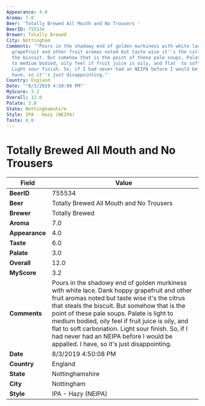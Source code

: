 ```yaml
---
Appearance: 4.0
Aroma: 7.0
Beer: 'Totally Brewed All Mouth and No Trousers '
BeerID: 755534
Brewer: Totally Brewed
City: Nottingham
Comments: '"Pours in the shadowy end of golden murkiness with white lace. Dank hoppy
  grapefruit and other fruit aromas noted but taste wise it''s the citrus that steals
  the biscuit. But somehow that is the point of these pale soups. Palate is light
  to medium bodied, oily feel if fruit juice is oily, and flat  to soft carbonation.
  Light sour finish. So, if I had never had an NEIPA before I would be appalled. I
  have, so it''s just disappointing."'
Country: England
Date: '"8/3/2019 4:50:08 PM"'
MyScore: 3.2
Overall: 12.0
Palate: 3.0
State: Nottinghamshire
Style: IPA - Hazy (NEIPA)
Taste: 6.0
---
```


# Totally Brewed All Mouth and No Trousers 

| Field         | Value |
|---------------|-------|
| **BeerID** | 755534 |
| **Beer** | Totally Brewed All Mouth and No Trousers  |
| **Brewer** | Totally Brewed |
| **Aroma** | 7.0 |
| **Appearance** | 4.0 |
| **Taste** | 6.0 |
| **Palate** | 3.0 |
| **Overall** | 12.0 |
| **MyScore** | 3.2 |
| **Comments** | Pours in the shadowy end of golden murkiness with white lace. Dank hoppy grapefruit and other fruit aromas noted but taste wise it's the citrus that steals the biscuit. But somehow that is the point of these pale soups. Palate is light to medium bodied, oily feel if fruit juice is oily, and flat  to soft carbonation. Light sour finish. So, if I had never had an NEIPA before I would be appalled. I have, so it's just disappointing. |
| **Date** | 8/3/2019 4:50:08 PM |
| **Country** | England |
| **State** | Nottinghamshire |
| **City** | Nottingham |
| **Style** | IPA - Hazy (NEIPA) |
